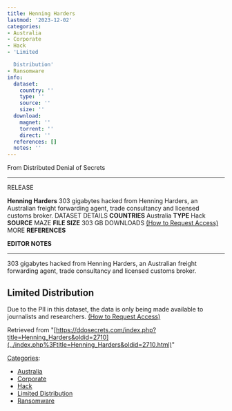 ```yaml
---
title: Henning Harders
lastmod: '2023-12-02'
categories:
- Australia
- Corporate
- Hack
- 'Limited

  Distribution'
- Ransomware
info:
  dataset:
    country: ''
    type: ''
    source: ''
    size: ''
  download:
    magnet: ''
    torrent: ''
    direct: ''
  references: []
  notes: ''
---
```




From Distributed Denial of Secrets

---
RELEASE

**Henning Harders**
303 gigabytes hacked from Henning Harders, an Australian freight forwarding agent, trade consultancy and licensed customs broker.
DATASET DETAILS
**COUNTRIES** Australia
**TYPE** Hack
**SOURCE** MAZE
**FILE SIZE** 303 GB
DOWNLOADS [(How to Request Access)](Contact.html#Request_Access "Contact")
MORE
**REFERENCES**

**EDITOR NOTES**

---

303 gigabytes hacked from Henning Harders, an Australian freight
forwarding agent, trade consultancy and licensed customs broker.

## Limited Distribution

Due to the PII in this dataset, the data is only being made available to
journalists and researchers. [(How to Request
Access)](Contact.html#Request_Access "Contact")

Retrieved from
"[https://ddosecrets.com/index.php?title=Henning_Harders&oldid=2710](../index.php%3Ftitle=Henning_Harders&oldid=2710.html)"

[Categories](./Special:Categories.html "Special:Categories"):

- [Australia](./Category:Australia.html "Category:Australia")
- [Corporate](./Category:Corporate.html "Category:Corporate")
- [Hack](./Category:Hack.html "Category:Hack")
- [Limited
Distribution](./Category:Limited_Distribution.html "Category:Limited Distribution")
- [Ransomware](./Category:Ransomware.html "Category:Ransomware")
